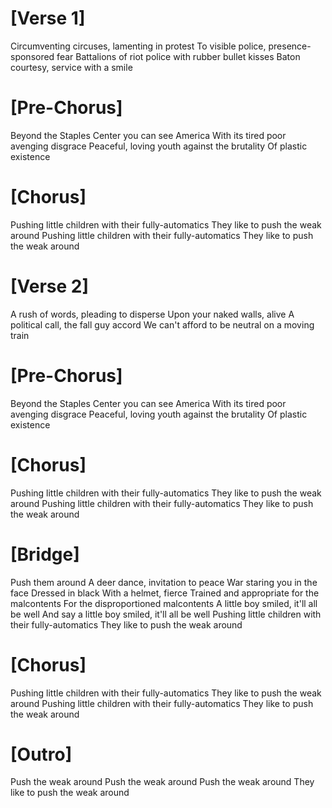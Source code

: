 # [Verse 1]
Circumventing circuses, lamenting in protest
To visible police, presence-sponsored fear
Battalions of riot police with rubber bullet kisses
Baton courtesy, service with a smile

# [Pre-Chorus]
Beyond the Staples Center you can see America
With its tired poor avenging disgrace
Peaceful, loving youth against the brutality
Of plastic existence

# [Chorus]
Pushing little children with their fully-automatics
They like to push the weak around
Pushing little children with their fully-automatics
They like to push the weak around

# [Verse 2]
A rush of words, pleading to disperse
Upon your naked walls, alive
A political call, the fall guy accord
We can't afford to be neutral on a moving train

# [Pre-Chorus]
Beyond the Staples Center you can see America
With its tired poor avenging disgrace
Peaceful, loving youth against the brutality
Of plastic existence

# [Chorus]
Pushing little children with their fully-automatics
They like to push the weak around
Pushing little children with their fully-automatics
They like to push the weak around

# [Bridge]
Push them around
A deer dance, invitation to peace
War staring you in the face
Dressed in black
With a helmet, fierce
Trained and appropriate for the malcontents
For the disproportioned malcontents
A little boy smiled, it'll all be well
And say a little boy smiled, it'll all be well
Pushing little children with their fully-automatics
They like to push the weak around

# [Chorus]
Pushing little children with their fully-automatics
They like to push the weak around
Pushing little children with their fully-automatics
They like to push the weak around

# [Outro]
Push the weak around
Push the weak around
Push the weak around
They like to push the weak around
